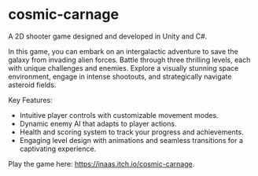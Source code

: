# cosmic-carnage
A 2D shooter game designed and developed in Unity and C#.

In this game, you can embark on an intergalactic adventure to save the galaxy from invading alien forces. Battle through three thrilling levels, each with unique challenges and enemies. Explore a visually stunning space environment, engage in intense shootouts, and strategically navigate asteroid fields.

Key Features:

- Intuitive player controls with customizable movement modes.
- Dynamic enemy AI that adapts to player actions.
- Health and scoring system to track your progress and achievements.
- Engaging level design with animations and seamless transitions for a captivating experience.

Play the game here: https://inaas.itch.io/cosmic-carnage.
